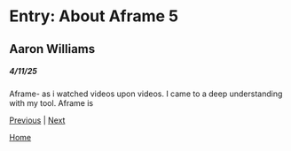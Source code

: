 # Entry: About Aframe 5
## Aaron Williams
##### 4/11/25
Aframe- as i watched videos upon videos. I came to a deep understanding with my tool. Aframe is 

[Previous](entry05.md) | [Next](entry07.md)

[Home](../README.md)
